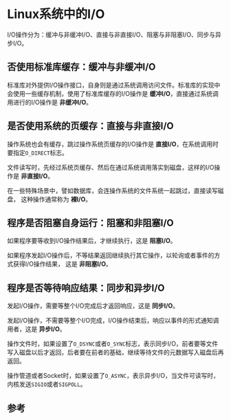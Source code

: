 <!-- toc -->
# Linux系统中的I/O

I/O操作分为：缓冲与非缓冲I/O、直接与非直接I/O、阻塞与非阻塞I/O、同步与异步I/O。

## 否使用标准库缓存：缓冲与非缓冲I/O

标准库对外提供I/O操作接口，自身则是通过系统调用访问文件。标准库的实现中会使用一些缓存机制，使用了标准库缓存的I/O操作是 **缓冲I/O**，直接通过系统调用进行的I/O操作是 **非缓冲I/O**。

## 是否使用系统的页缓存：直接与非直接I/O

操作系统也会有缓存，跳过操作系统页缓存的I/O操作是 **直接I/O**，在系统调用时要指定`O_DIRECT`标志。

文件读写时，先经过系统页缓存、然后在通过系统调用落实到磁盘，这样的I/O操作是 **非直接I/O**。

在一些特殊场景中，譬如数据库，会连操作系统的文件系统一起跳过，直接读写磁盘， 这种操作通常称为 **裸I/O**。

## 程序是否阻塞自身运行：阻塞和非阻塞I/O

如果程序要等收到I/O操作结果后，才继续执行，这是 **阻塞I/O**。

如果程序发起I/O操作后，不等结果返回继续执行其它操作，以轮询或者事件的方式获得I/O操作结果，
这是 **非阻塞I/O**。

## 程序是否等待响应结果：同步和异步I/O

发起I/O操作，需要等整个I/O完成后才返回响应，这是 **同步I/O**。

发起I/O操作，不需要等整个I/O完成，I/O操作结束后，响应以事件的形式通知调用者，这是 **异步I/O**。

操作文件时，如果设置了`O_DSYNC`或者`O_SYNC`标志，表示同步I/O，前者要等文件写入磁盘以后才返回，后者要在前者的基础，继续等待文件的元数据写入磁盘后再返回。

操作管道或者Socket时，如果设置了`O_ASYNC`，表示异步I/O，当文件可读写时，内核发送`SIGIO`或者`SIGPOLL`。

## 参考

